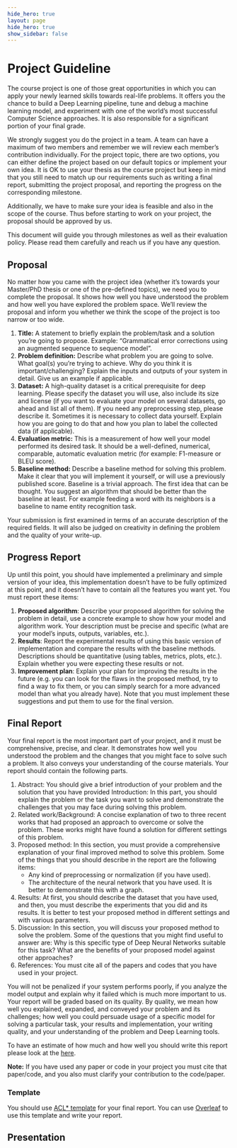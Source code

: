 ```yaml
---
hide_hero: true
layout: page
hide_hero: true
show_sidebar: false
---
```


# Project Guideline

The course project is one of those great opportunities in which you can apply your newly learned skills towards real-life problems.
It offers you the chance to build a Deep Learning pipeline, tune and debug a machine learning model,
and experiment with one of the world’s most successful Computer Science approaches.
It is also responsible for a significant portion of your final grade.

We strongly suggest you do the project in a team. A team can have a maximum of two members and remember we will review each member’s contribution individually.
For the project topic, there are two options, you can either define the project based on our default topics or implement your own idea.
It is OK to use your thesis as the course project but keep in mind that you still need to match up our requirements such as writing a final report,
submitting the project proposal, and reporting the progress on the corresponding milestone.

Additionally, we have to make sure your idea is feasible and also in the scope of the course.
Thus before starting to work on your project, the proposal should be approved by us.

This document will guide you through milestones as well as their evaluation policy. Please read them carefully and reach us if you have any question.

## Proposal
No matter how you came with the project idea (whether it’s towards your Master/PhD thesis or one of the pre-defined topics), we need you to complete the proposal. It shows how well you have understood the problem and how well you have explored the problem space. We’ll review the proposal and inform you whether we think the scope of the project is too narrow or too wide.

1. **Title:** A statement to briefly explain the problem/task and a solution you’re going to propose. Example: “Grammatical error corrections using an augmented sequence to sequence model”.
2. **Problem definition:** Describe what problem you are going to solve. What goal(s) you’re trying to achieve. Why do you think it is important/challenging? Explain the inputs and outputs of your system in detail. Give us an example if applicable.
3. **Dataset:** A high-quality dataset is a critical prerequisite for deep learning. Please specify the dataset you will use, also include its size and license (if you want to evaluate your model on several datasets, go ahead and list all of them). If you need any preprocessing step, please describe it. Sometimes it is necessary to collect data yourself. Explain how you are going to do that and how you plan to label the collected data (if applicable).
4. **Evaluation metric:** This is a measurement of how well your model performed its desired task. It should be a well-defined, numerical, comparable, automatic evaluation metric (for example: F1-measure or BLEU score).
5. **Baseline method:** Describe a baseline method for solving this problem. Make it clear that you will implement it yourself, or will use a previously published score. Baseline is a trivial approach. The first idea that can be thought. You suggest an algorithm that should be better than the baseline at least. For example feeding a word with its neighbors is a baseline to name entity recognition task.

Your submission is first examined in terms of an accurate description of the required fields. It will also be judged on creativity in defining the problem and the quality of your write-up.

## Progress Report
Up until this point, you should have implemented a preliminary and simple version of your idea, this implementation doesn’t have to be fully optimized at this point, and it doesn’t have to contain all the features you want yet. You must report these items:

1. **Proposed algorithm**: Describe your proposed algorithm for solving the problem in detail, use a concrete example to show how your model and algorithm work. Your description must be precise and specific (what are your model’s inputs, outputs, variables, etc.).
2. **Results**: Report the experimental results of using this basic version of implementation and compare the results with the baseline methods. Descriptions should be quantitative (using tables, metrics, plots, etc.). Explain whether you were expecting these results or not.
3. **Improvement plan**: Explain your plan for improving the results in the future (e.g. you can look for the flaws in the proposed method, try to find a way to fix them, or you can simply search for a more advanced model than what you already have). Note that you must implement these suggestions and put them to use for the final version.

## Final Report

Your final report is the most important part of your project, and it must be comprehensive, precise, and clear. It demonstrates how well you understood the problem and the changes that you might face to solve such a problem. It also conveys your understanding of the course materials. Your report should contain the following parts.

1. Abstract: You should give a brief introduction of your problem and the solution that you have provided
Introduction: In this part, you should explain the problem or the task you want to solve and demonstrate the challenges that you may face during solving this problem.
2. Related work/Background: A concise explanation of two to three recent works that had proposed an approach to overcome or solve the problem. These works might have found a solution for different settings of this problem.
3. Proposed method: In this section, you must provide a comprehensive explanation of your final improved method to solve this problem. Some of the things that you should describe in the report are the following items:
    - Any kind of preprocessing or normalization (if you have used).
    - The architecture of the neural network that you have used. It is better to demonstrate this with a graph.
4. Results: At first, you should describe the dataset that you have used, and then, you must describe the experiments that you did and its results. It is better to test your proposed method in different settings and with various parameters.
5. Discussion: In this section, you will discuss your proposed method to solve the problem. Some of the questions that you might find useful to answer are:
Why is this specific type of Deep Neural Networks suitable for this task?
What are the benefits of your proposed model against other approaches?
6. References: You must cite all of the papers and codes that you have used in your project.

You will not be penalized if your system performs poorly, if you analyze the model output and explain why it failed which is much more important to us. Your report will be graded based on its quality. By quality, we mean how well you explained, expanded, and conveyed your problem and its challenges; how well you could persuade usage of a specific model for solving a particular task, your results and implementation, your writing quality, and your understanding of the problem and Deep Learning tools.

To have an estimate of how much and how well you should write this report please look at the [here](https://teias-courses.github.io/nlp99/projects).

**Note:** If you have used any paper or code in your project you must cite that paper/code, and you also must clarify your contribution to the code/paper.

### Template 

You should use [ACL* template](https://github.com/acl-org/acl-style-files) for your final report. You can use [Overleaf](https://www.overleaf.com/latex/templates/acl-2020-proceedings-template/zsrkcwjptpcd) to use this template and write your report.


## Presentation
